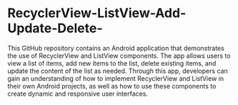 # RecyclerView-ListView-Add-Update-Delete-
This GitHub repository contains an Android application that demonstrates the use of RecyclerView and ListView components. The app allows users to view a list of items, add new items to the list, delete existing items, and update the content of the list as needed. Through this app, developers can gain an understanding of how to implement RecyclerView and ListView in their own Android projects, as well as how to use these components to create dynamic and responsive user interfaces.
